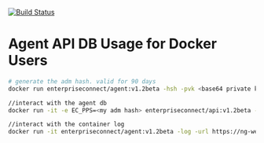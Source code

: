 [![Build Status](https://travis-ci.com/Enterprise-connect/oci.svg?branch=v1)](https://travis-ci.com/github/Enterprise-connect/oci/branches)

# Agent API DB Usage for Docker Users

```bash
# generate the adm hash. valid for 90 days
docker run enterpriseconnect/agent:v1.2beta -hsh -pvk <base64 private key> -pbk <base64 public key>

//interact with the agent db
docker run -it -e EC_PPS=<my adm hash> enterpriseconnect/api:v1.2beta -oa2 https://ec-oauth-oaep.herokuapp.com/oauth/token -url <my-app db url, e.g. https://ng-webui-db-4.herokuapp.com/v1.2beta/ec/api -cid <dev/cert id>

//interact with the container log
docker run -it enterpriseconnect/agent:v1.2beta -log -url https://ng-webui.herokuapp.com/v1.2beta/ec/log -tkn
```



